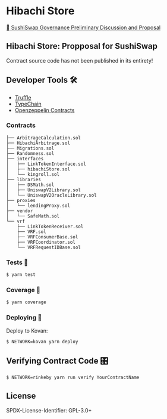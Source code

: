 # Hibachi Store

[🍣 SushiSwap Governance Preliminary Discussion and Proposal](https://forum.sushiswapclassic.org/t/hibachi-store-lottery-based-arbitrage-payouts-for-incentivizing-lps-and-volume/2020)

## Hibachi Store: Propposal for SushiSwap

Contract source code has not been published in its entirety!

## Developer Tools 🛠️

- [Truffle](https://trufflesuite.com/)
- [TypeChain](https://github.com/ethereum-ts/TypeChain)
- [Openzeppelin Contracts](https://openzeppelin.com/contracts/)

### Contracts

```
├── ArbitrageCalculation.sol
├── HibachiArbitrage.sol
├── Migrations.sol
├── Randomness.sol
├── interfaces
│   ├── LinkTokenInterface.sol
│   ├── hibachiStore.sol
│   └── kingroll.sol
├── libraries
│   ├── DSMath.sol
│   ├── UniswapV2Library.sol
│   └── UniswapV2OracleLibrary.sol
├── proxies
│   └── lendingProxy.sol
├── vendor
│   └── SafeMath.sol
└── vrf
    ├── LinkTokenReceiver.sol
    ├── VRF.sol
    ├── VRFConsumerBase.sol
    ├── VRFCoordinator.sol
    └── VRFRequestIDBase.sol
```

### Tests 🔮

```bash
$ yarn test
```

### Coverage 🧰

```bash
$ yarn coverage
```

### Deploying 🛫

Deploy to Kovan:

```bash
$ NETWORK=kovan yarn deploy
```

## Verifying Contract Code 🎛

```bash
$ NETWORK=rinkeby yarn run verify YourContractName
```

## License

SPDX-License-Identifier: GPL-3.0+
